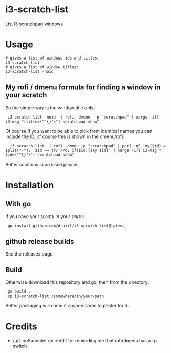 # i3-scratch-list
List i3 scratchpad windows

# Usage
``` 
# gives a list of windows ids and titles:
i3-scratch-list 
# gives a list of window titles:
i3-scratch-list -noid
```
## My rofi / dmenu formula for finding a window in your scratch

So the simple way is the window title only:
```
 i3-scratch-list -noid  | rofi -dmenu  -p "scratchpad" | xargs -i{} i3-msg "[title=\""{}"\"] scratchpad show"
```
Of course if you want to be able to pick from identical names you can include the ID, of course this is shown in the dmenu/rofi:
```
  i3-scratch-list  | rofi -dmenu -p "scratchpad" | perl -nE 'my($id) = split("-");  $id =~ tr/ //d; if($id){say $id}' | xargs -i{} i3-msg "[id=\""{}"\"] scratchpad show"
```

Better solutions in an issue please.

# Installation

## With go

If you have your `$GOBIN` in your `$PATH`:
```
 go install github.com/draxil/i3-scratch-list@latest
```

## github release builds

See the releases page.

## Build
Otherwise download this repository and go, then from the directory:
```
 go build .
 cp i3-scratch-list /somewhere/in/your/path
```

Better packaging will come if anyone cares to pester for it.


# Credits

- /u/LionSuneater on reddit for reminding me that rofi/dmenu has a -p switch

